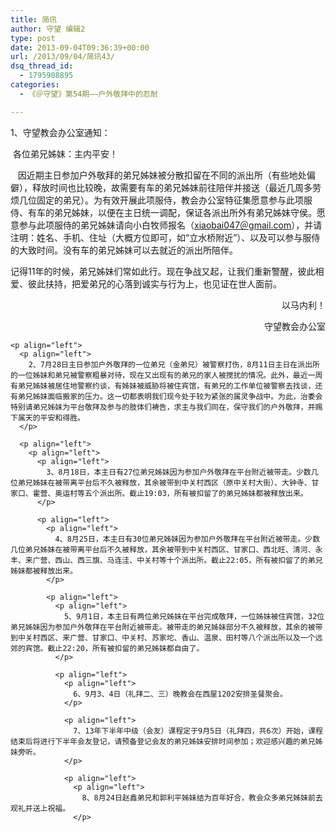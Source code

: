 ```yaml
---
title: 简讯
author: 守望 编辑2
type: post
date: 2013-09-04T09:36:39+00:00
url: /2013/09/04/简讯43/
dsq_thread_id:
  - 1795908895
categories:
  - 《＠守望》第54期——户外敬拜中的忍耐

---
```

<p align="left">
  1、守望教会办公室通知：
</p>

<p align="left">
   各位弟兄姊妹：主内平安！
</p>

<p align="left">
     因近期主日参加户外敬拜的弟兄姊妹被分散扣留在不同的派出所（有些地处偏僻），释放时间也比较晚，故需要有车的弟兄姊妹前往陪伴并接送（最近几周多劳烦几位固定的弟兄）。为有效开展此项服侍，教会办公室特征集愿意参与此项服侍、有车的弟兄姊妹，以便在主日统一调配，保证各派出所外有弟兄姊妹守侯。愿意参与此项服侍的弟兄姊妹请向小白牧师报名（<a href="mailto:xiaobai047＠gmail.com" target="_blank">xiaobai047＠gmail.com</a>），并请注明：姓名、手机、住址（大概方位即可，如“立水桥附近”）、以及可以参与服侍的大致时间。没有车的弟兄姊妹可以去就近的派出所陪伴。
</p>

<p align="left">
  记得11年的时候，弟兄姊妹们常如此行。现在争战又起，让我们重新警醒，彼此相爱、彼此扶持，把爱弟兄的心落到诚实与行为上，也见证在世人面前。
</p>

<p align="left">
  <p align="right">
    以马内利！
  </p>
  
  <p align="right">
    <p align="right">
      守望教会办公室
    </p>
    
    <p align="left">
      <p align="left">
        2、7月28日主日参加户外敬拜的一位弟兄（金弟兄）被警察打伤，8月11日主日在派出所的一位姊妹和弟兄被警察粗暴对待，现在又出现有的弟兄的家人被搅扰的情况。此外，最近一周有弟兄姊妹被居住地警察约谈，有姊妹被威胁将被住宾馆，有弟兄的工作单位被警察去找谈，还有弟兄姊妹面临搬家的压力。这一切都表明我们现今处于较为紧张的属灵争战中。为此，治委会特别请弟兄姊妹为平台敬拜及参与的肢体们祷告，求主与我们同在，保守我们的户外敬拜，并赐下属天的平安和得胜。
      </p>
      
      <p align="left">
        <p align="left">
          <p align="left">
            3、8月18日，本主日有27位弟兄姊妹因为参加户外敬拜在平台附近被带走。少数几位弟兄姊妹在被带离平台后不久被释放，其余被带到中关村西区（原中关村大街）、大钟寺、甘家口、霍营、奥运村等五个派出所。截止19:03，所有被扣留了的弟兄姊妹都被释放出来。
          </p>
          
          <p align="left">
            <p align="left">
              4、8月25日，本主日有30位弟兄姊妹因为参加户外敬拜在平台附近被带走。少数几位弟兄姊妹在被带离平台后不久被释放，其余被带到中关村西区、甘家口、西北旺、清河、永丰、来广营、西山、西三旗、马连洼、中关村等十个派出所。截止22:05，所有被扣留了的弟兄姊妹都被释放出来。
            </p>
            
            <p align="left">
              <p align="left">
                5、9月1日，本主日有两位弟兄姊妹在平台完成敬拜，一位姊妹被住宾馆，32位弟兄姊妹因为参加户外敬拜在平台附近被带走。被带走的弟兄姊妹部分不久被释放，其余的被带到中关村西区、来广营、甘家口、中关村、苏家坨、香山、温泉、田村等八个派出所以及一个远郊的宾馆。截止22:20，所有被扣留的弟兄姊妹都自由了。
              </p>
              
              <p align="left">
                <p align="left">
                  6、9月3、4日（礼拜二、三）晚教会在西屋1202安排圣餐聚会。
                </p>
                
                <p align="left">
                  7、13年下半年中级（会友）课程定于9月5日（礼拜四，共6次）开始，课程结束后将进行下半年会友登记，请预备登记会友的弟兄姊妹安排时间参加；欢迎感兴趣的弟兄姊妹旁听。
                </p>
                
                <p align="left">
                  <p align="left">
                    8、8月24日赵鑫弟兄和郭利平姊妹结为百年好合，教会众多弟兄姊妹前去观礼并送上祝福。
                  </p>